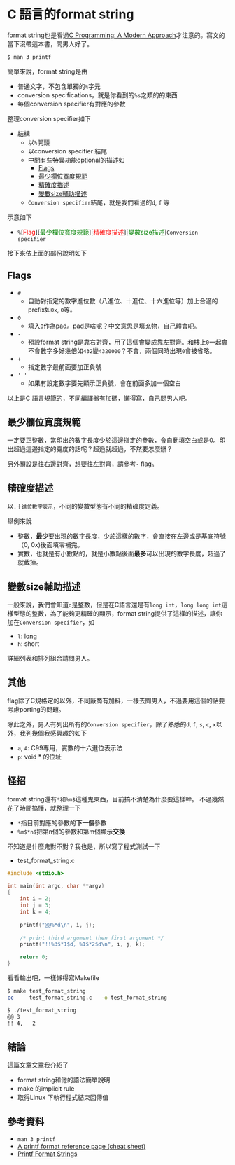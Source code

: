 # C 語言的format string


format string也是看過[C Programming: A Modern Approach](http://knking.com/books/c2/index.html)才注意的。寫文的當下沒帶這本書，問男人好了。

```sh
$ man 3 printf
```

簡單來說，format string是由

* 普通文字，不包含單獨的`%`字元
* conversion specifications，就是你看到的`%s`之類的的東西
* 每個conversion specifier有對應的參數

整理conversion specifier如下

* 結構
  * 以`%`開頭
  * 以conversion specifier 結尾
  * 中間有些~~特異功能~~optional的描述如
    * [Flags](#fs_fl)
    * [最少欄位寬度規範](#fs_wd)
    * [精確度描述](#fs_prec)
    * [變數size輔助描述](#fs_sz)
  * `Conversion specifier`結尾，就是我們看過的`d`, `f` 等
    
示意如下

* `%`[<font color="red">Flag</font>][<font color="green">最少欄位寬度規範</font>][<font color="red">精確度描述</font>][<font color="green">變數size描述</font>]`Conversion specifier`


接下來依上面的部份說明如下

<a name="fs_fl"></a>
## Flags

* `#`
  * 自動對指定的數字進位數（八進位、十進位、十六進位等）加上合適的prefix如`0x`, `0`等。
* `0`
  * 填入`0`作為pad。pad是啥呢？中文意思是填充物，自己體會吧。
* `-`
  * 預設format string是靠右對齊，用了這個會變成靠左對齊。和樓上`0`一起會不會數字多好幾倍如`432`變`4320000`？不會，兩個同時出現`0`會被省略。
* `+`
  * 指定數字最前面要加正負號
* `' '`
  * 如果有設定數字要先顯示正負號，會在前面多加一個空白

以上是C 語言規範的，不同編譯器有加碼，懶得寫，自己問男人吧。


## 最少欄位寬度規範
一定要正整數，當印出的數字長度少於這邊指定的參數，會自動填空白或是0。印出超過這邊指定的寬度的話呢？超過就超過，不然要怎麼辦？

另外預設是往右邊對齊，想要往左對齊，請參考`-` flag。


## 精確度描述
以`.十進位數字表示`，不同的變數型態有不同的精確度定義。

舉例來說

* 整數，**最少**要出現的數字長度，少於這樣的數字，會直接在左邊或是基底符號（0, 0x)後面填零補完。
* 實數，也就是有小數點的，就是小數點後面**最多**可以出現的數字長度，超過了就截掉。


## 變數size輔助描述
一般來說，我們會知道`d`是整數，但是在C語言還是有`long int`，`long long int`這樣型態的整數，為了能夠更精確的顯示，format string提供了這樣的描述，讓你加在`Conversion specifier`，如


* `l`: long
* `h`: short

詳細列表和排列組合請問男人。

## 其他
flag除了C規格定的以外，不同廠商有加料，一樣去問男人，不過要用這個的話要考慮porting的問題。

除此之外，男人有列出所有的`Conversion specifier`，除了熟悉的`d`, `f`, `s`, `c`, `x`以外，我列幾個我感興趣的如下

* `a`, `A`: C99專用，實數的十六進位表示法
* `p`: void * 的位址


## 怪招
format string還有`*`和`%m$`這種鬼東西，目前搞不清楚為什麼要這樣幹。
不過幾然花了時間搞懂，就整理一下

* `*`指目前對應的參數的**下一個**參數
* `%m$*n$`把第n個的參數和第m個顯示**交換**

不知道是什麼鬼對不對？我也是，所以寫了程式測試一下

- test_format_string.c

```c 
#include <stdio.h>

int main(int argc, char **argv)
{
    int i = 2;
    int j = 3;
    int k = 4;
    
    printf("@@%*d\n", i, j);
    
    /* print third argument then first argument */
    printf("!!%3$*1$d, %1$*2$d\n", i, j, k);

    return 0;
}
```

看看輸出吧，一樣懶得寫Makefile

```sh
$ make test_format_string
cc     test_format_string.c   -o test_format_string

$ ./test_format_string 
@@ 3
!! 4,   2
```

## 結論
這篇文章文章我介紹了

* format string和他的語法簡單說明
* make 的implicit rule
* 取得Linux 下執行程式結束回傳值

## 參考資料
* `man 3 printf`
* [A printf format reference page (cheat sheet)](http://alvinalexander.com/programming/printf-format-cheat-sheet)
* [Printf Format Strings](http://www.cprogramming.com/tutorial/printf-format-strings.html)
